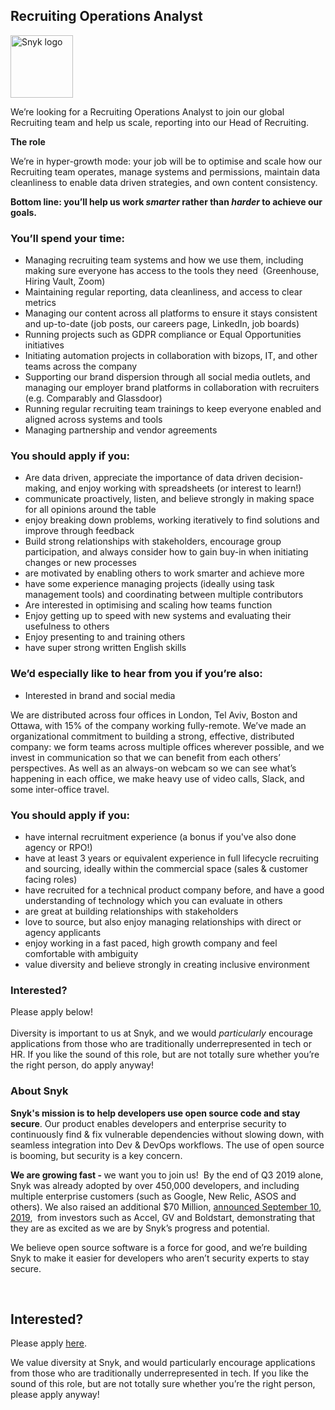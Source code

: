 Recruiting Operations Analyst 
---

<img src="https://res.cloudinary.com/snyk/image/upload/v1537345894/press-kit/brand/logo-black.png" width="100" alt="Snyk logo" />

<p><span style="font-weight: 400;">We’re looking for a Recruiting Operations Analyst to join our global Recruiting team and help us scale, reporting into our Head of Recruiting. </span></p>
<p><strong>The role </strong></p>
<p><span style="font-weight: 400;">We’re in hyper-growth mode: your job will be to optimise and scale how our Recruiting team operates, manage systems and permissions, maintain data cleanliness to enable data driven strategies, and own content consistency.  </span></p>
<p><strong>Bottom line: you’ll help us work <em>smarter</em> rather than <em>harder</em> to achieve our goals. </strong></p>
<h3><strong>You’ll spend your time: </strong></h3>
<ul>
<li style="font-weight: 400;"><span style="font-weight: 400;">Managing recruiting team systems and how we use them, including making sure everyone has access to the tools they need  (Greenhouse, Hiring Vault, Zoom)</span></li>
<li style="font-weight: 400;"><span style="font-weight: 400;">Maintaining regular reporting, data cleanliness, and access to clear metrics </span></li>
<li style="font-weight: 400;"><span style="font-weight: 400;">Managing our content across all platforms to ensure it stays consistent and up-to-date (job posts, our careers page, LinkedIn, job boards) </span></li>
<li style="font-weight: 400;"><span style="font-weight: 400;">Running projects such as GDPR compliance or Equal Opportunities initiatives</span></li>
<li style="font-weight: 400;"><span style="font-weight: 400;">Initiating automation projects in collaboration with bizops, IT, and other teams across the company</span></li>
<li style="font-weight: 400;"><span style="font-weight: 400;">Supporting our brand dispersion through all social media outlets, and managing our employer brand platforms in collaboration with recruiters (e.g. Comparably and Glassdoor)</span></li>
<li style="font-weight: 400;"><span style="font-weight: 400;">Running regular recruiting team trainings to keep everyone enabled and aligned across systems and tools </span></li>
<li style="font-weight: 400;"><span style="font-weight: 400;">Managing partnership and vendor agreements</span></li>
</ul>
<h3><strong>You should apply if you:</strong></h3>
<ul>
<li style="font-weight: 400;"><span style="font-weight: 400;">Are data driven, appreciate the importance of data driven decision-making, and enjoy working with spreadsheets (or interest to learn!)</span></li>
<li style="font-weight: 400;"><span style="font-weight: 400;">communicate proactively, listen, and believe strongly in making space for all opinions around the table</span></li>
<li style="font-weight: 400;"><span style="font-weight: 400;">enjoy breaking down problems, working iteratively to find solutions and improve through feedback</span></li>
<li style="font-weight: 400;"><span style="font-weight: 400;">Build strong relationships with stakeholders, encourage group participation, and always consider how to gain buy-in when initiating changes or new processes</span></li>
<li style="font-weight: 400;"><span style="font-weight: 400;">are motivated by enabling others to work smarter and achieve more</span></li>
<li style="font-weight: 400;"><span style="font-weight: 400;">have some experience managing projects (ideally using task management tools) and coordinating between multiple contributors</span></li>
<li style="font-weight: 400;"><span style="font-weight: 400;">Are interested in optimising and scaling how teams function </span></li>
<li style="font-weight: 400;"><span style="font-weight: 400;">Enjoy getting up to speed with new systems and evaluating their usefulness to others </span></li>
<li style="font-weight: 400;"><span style="font-weight: 400;">Enjoy presenting to and training others </span></li>
<li style="font-weight: 400;"><span style="font-weight: 400;">have super strong written English skills </span></li>
</ul>
<h3><strong>We’d especially like to hear from you if you’re also:</strong></h3>
<ul>
<li style="font-weight: 400;"><span style="font-weight: 400;">Interested in brand and social media </span></li>
</ul>
<p><span style="font-weight: 400;">We are distributed across four offices in London, Tel Aviv, Boston and Ottawa, with 15% of the company working fully-remote. We’ve made an organizational commitment to building a strong, effective, distributed company: we form teams across multiple offices wherever possible, and we invest in communication so that we can benefit from each others’ perspectives. As well as an always-on webcam so we can see what’s happening in each office, we make heavy use of video calls, Slack, and some inter-office travel.</span></p>
<h3><strong>You should apply if you:</strong></h3>
<ul>
<li style="font-weight: 400;"><span style="font-weight: 400;">have internal recruitment experience (a bonus if you've also done agency or RPO!)</span></li>
<li style="font-weight: 400;"><span style="font-weight: 400;">have at least 3 years or equivalent experience in full lifecycle recruiting and sourcing, ideally within the commercial space (sales &amp; customer facing roles)</span></li>
<li style="font-weight: 400;"><span style="font-weight: 400;">have recruited for a technical product company before, and have a good understanding of technology which you can evaluate in others</span></li>
<li style="font-weight: 400;"><span style="font-weight: 400;">are great at building relationships with stakeholders</span></li>
<li style="font-weight: 400;"><span style="font-weight: 400;">love to source, but also enjoy managing relationships with direct or agency applicants</span></li>
<li style="font-weight: 400;"><span style="font-weight: 400;">enjoy working in a fast paced, high growth company and feel comfortable with ambiguity </span></li>
<li style="font-weight: 400;"><span style="font-weight: 400;">value diversity and believe strongly in creating inclusive environment</span></li>
</ul>
<h3><strong>Interested?</strong></h3>
<p><span style="font-weight: 400;">Please apply below!</span><span style="font-weight: 400;"><br></span><span style="font-weight: 400;"><br></span><span style="font-weight: 400;">Diversity is important to us at Snyk, and we would <em>particularly</em> encourage applications from those who are traditionally underrepresented in tech or HR. If you like the sound of this role, but are not totally sure whether you’re the right person, do apply anyway!</span></p>
<h3><strong>About Snyk</strong></h3>
<p><strong>Snyk's mission is to help developers use open source code and stay secure</strong><span style="font-weight: 400;">. Our product enables developers and enterprise security to continuously find &amp; fix vulnerable dependencies without slowing down, with seamless integration into Dev &amp; DevOps workflows. The use of open source is booming, but security is a key concern.</span></p>
<p><strong>We are growing fast - </strong><span style="font-weight: 400;">we want you to join us!  By the end of Q3 2019 alone, Snyk was already adopted by over 450,000 developers, and including multiple enterprise customers (such as Google, New Relic, ASOS and others). </span><span style="font-weight: 400;">We also raised an additional $70 Million, </span><a href="https://en.globes.co.il/en/article-open-source-security-platform-snyk-raises-70m-1001300189"><span style="font-weight: 400;">announced September 10, 2019</span></a><span style="font-weight: 400;">,  from investors such as Accel, GV and Boldstart, demonstrating that they are as excited as we are by Snyk’s progress and potential</span><span style="font-weight: 400;">.</span></p>
<p><span style="font-weight: 400;">We believe open source software is a force for good, and we’re building Snyk to make it easier for developers who aren’t security experts to stay secure.</span></p>
<p> </p>

Interested?
---

Please apply [here](https://boards.greenhouse.io/snyk/jobs/4507567002#app).

We value diversity at Snyk, and would particularly encourage applications from those who are traditionally underrepresented in tech.
If you like the sound of this role, but are not totally sure whether you’re the right person, please apply anyway!
